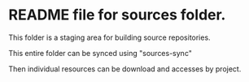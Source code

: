 # README file for sources folder.

This folder is a staging area for building source repositories.

This entire folder can be synced using "sources-sync"

Then individual resources can be download and accesses by project.

